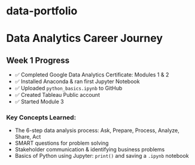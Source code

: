 # data-portfolio
# Data Analytics Career Journey

## Week 1 Progress

- ✅ Completed Google Data Analytics Certificate: Modules 1 & 2
- ✅ Installed Anaconda & ran first Jupyter Notebook
- ✅ Uploaded `python_basics.ipynb` to GitHub
- ✅ Created Tableau Public account
- ✅ Started Module 3

### Key Concepts Learned:
- The 6-step data analysis process: Ask, Prepare, Process, Analyze, Share, Act
- SMART questions for problem solving
- Stakeholder communication & identifying business problems
- Basics of Python using Jupyter: `print()` and saving a `.ipynb` notebook

